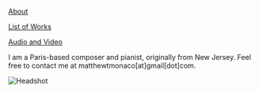 [About](/about)

[List of Works](/list-of-works)

[Audio and Video](/audio-and-video)

I am a Paris-based composer and pianist, originally from New Jersey. Feel free to contact me at matthewtmonaco[at]gmail[dot]com.

![Headshot](IMG_9929_0.jpg)
